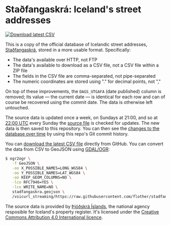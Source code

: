 # Staðfangaskrá: Iceland's street addresses

[![Download latest CSV](https://img.shields.io/badge/CSV-Download-brightgreen.svg)](https://raw.githubusercontent.com/flother/stadfangaskra/master/stadfangaskra.csv)

This is a copy of the official database of Icelandic street addresses, [Staðfangaskrá](https://opingogn.is/dataset/stadfangaskra), stored in a more usable format. Specifically:

- The data's available over HTTP, not FTP
- The data's available to download as a CSV file, not a CSV file within a ZIP file
- The fields in the CSV file are comma-separated, not pipe-separated
- The numeric coordinates are stored using "." for decimal points, not ","

On top of these improvements, the `DAGS_UTGAFA` (date published) column is removed; its value — the current date — is identical for each row and can of course be recovered using the commit date. The data is otherwise left untouched.

The source data is updated once a week, on Sundays at 21:00, and so at [22:00 UTC](https://time.is/2200_UTC) every Sunday the [source file](ftp://ftp.skra.is/skra/STADFANG.dsv.zip) is checked for updates. The new data is then saved to this repository. You can then see the [changes to the database over time](https://github.com/flother/stadfangaskra/commits/master/stadfangaskra.csv) by using this repo's Git commit history.

You can [download the latest CSV file](https://raw.githubusercontent.com/flother/stadfangaskra/master/stadfangaskra.csv) directly from GitHub. You can convert the data from CSV to GeoJSON using [GDAL/OGR](https://www.gdal.org/):

```sh
$ ogr2ogr \
   -f GeoJSON \
   -oo X_POSSIBLE_NAMES=LONG_WGS84 \
   -oo Y_POSSIBLE_NAMES=LAT_WGS84 \
   -oo KEEP_GEOM_COLUMNS=NO \
   -lco RFC7946=YES \
   -lco WRITE_NAME=NO \
   stadfangaskra.geojson \
   /vsicurl_streaming/https://raw.githubusercontent.com/flother/stadfangaskra/master/stadfangaskra.csv
```

The source data is provided by [Þjóðskrá Íslands](https://www.skra.is/), the national agency resposible for Iceland's property register. It's licensed under the [Creative Commons Attribution 4.0 International licence](https://creativecommons.org/licenses/by/4.0/).
